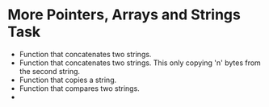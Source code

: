 # More Pointers, Arrays and Strings Task
* Function that concatenates two strings.
* Function that concatenates two strings. This only copying 'n' bytes from the second string.
* Function that copies a string.
* Function that compares two strings.
* 
